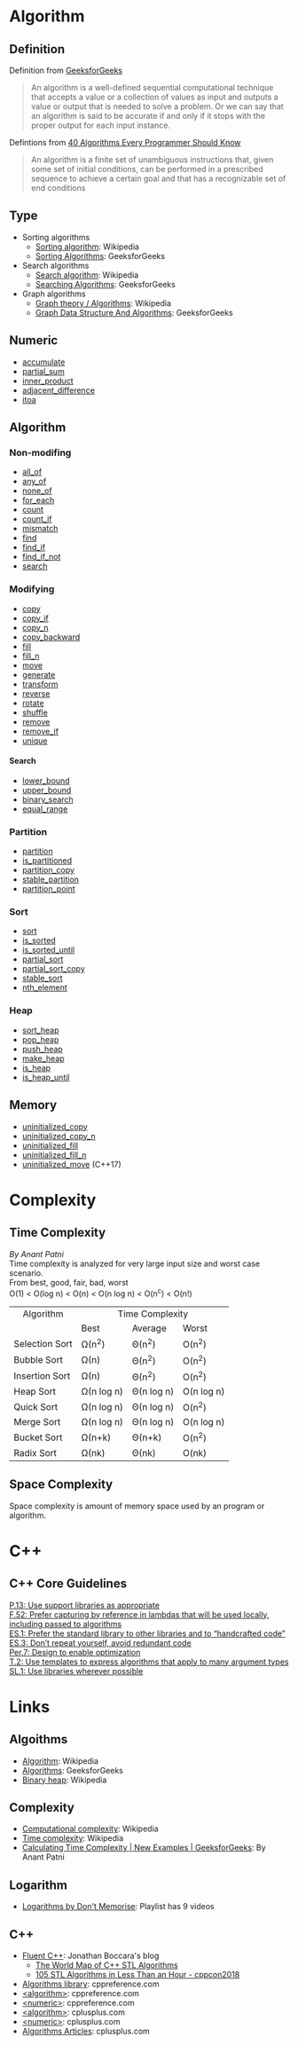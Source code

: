 # Algorithm

## Definition

Definition from [GeeksforGeeks](https://www.geeksforgeeks.org/what-is-an-algorithm-definition-types-complexity-examples/?ref=lbp)  
> An algorithm is a well-defined sequential computational technique that accepts a value or a collection of values as input and outputs a value or output that is needed to solve a problem. Or we can say that an algorithm is said to be accurate if and only if it stops with the proper output for each input instance.

Defintions from [40 Algorithms Every Programmer Should Know](https://books.google.co.kr/books?id=4IzrDwAAQBAJ&printsec=frontcover&source=gbs_ge_summary_r&cad=0#v=onepage&q&f=false)  
> An algorithm is a finite set of unambiguous instructions that, given some set of initial conditions, can be performed in a prescribed sequence to achieve a certain goal and that has a recognizable set of end conditions

## Type
- Sorting algorithms
  - [Sorting algorithm](https://en.wikipedia.org/wiki/Sorting_algorithm): Wikipedia
  - [Sorting Algorithms](https://www.geeksforgeeks.org/sorting-algorithms/): GeeksforGeeks
- Search algorithms
  - [Search algorithm](https://en.wikipedia.org/wiki/Search_algorithm): Wikipedia
  - [Searching Algorithms](https://www.geeksforgeeks.org/searching-algorithms/): GeeksforGeeks
- Graph algorithms
  - [Graph theory / Algorithms](https://en.wikipedia.org/wiki/Graph_theory#Algorithms): Wikipedia
  - [Graph Data Structure And Algorithms](https://www.geeksforgeeks.org/graph-data-structure-and-algorithms/): GeeksforGeeks

## Numeric
- [accumulate](https://en.cppreference.com/w/cpp/algorithm/accumulate)
- [partial_sum](https://en.cppreference.com/w/cpp/algorithm/partial_sum)
- [inner_product](https://en.cppreference.com/w/cpp/algorithm/inner_product)
- [adjacent_difference](https://en.cppreference.com/w/cpp/algorithm/adjacent_difference)
- [itoa](https://en.cppreference.com/w/cpp/algorithm/iota)

## Algorithm

### Non-modifing
- [all_of](https://en.cppreference.com/w/cpp/algorithm/all_any_none_of)
- [any_of](https://en.cppreference.com/w/cpp/algorithm/all_any_none_of)
- [none_of](https://en.cppreference.com/w/cpp/algorithm/all_any_none_of)
- [for_each](https://en.cppreference.com/w/cpp/algorithm/for_each)
- [count](https://en.cppreference.com/w/cpp/algorithm/count)
- [count_if](https://en.cppreference.com/w/cpp/algorithm/count)
- [mismatch](https://en.cppreference.com/w/cpp/algorithm/mismatch)
- [find](https://en.cppreference.com/w/cpp/algorithm/find)
- [find_if](https://en.cppreference.com/w/cpp/algorithm/find)
- [find_if_not](https://en.cppreference.com/w/cpp/algorithm/find)
- [search](https://en.cppreference.com/w/cpp/algorithm/search)

### Modifying
- [copy](https://en.cppreference.com/w/cpp/algorithm/copy)
- [copy_if](https://en.cppreference.com/w/cpp/algorithm/copy)
- [copy_n](https://en.cppreference.com/w/cpp/algorithm/copy_n)
- [copy_backward](https://en.cppreference.com/w/cpp/algorithm/copy_backward)
- [fill](https://en.cppreference.com/w/cpp/algorithm/fill)
- [fill_n](https://en.cppreference.com/w/cpp/algorithm/fill_n)
- [move](https://en.cppreference.com/w/cpp/algorithm/move)
- [generate](https://en.cppreference.com/w/cpp/algorithm/generate)
- [transform](https://en.cppreference.com/w/cpp/algorithm/transform)
- [reverse](https://en.cppreference.com/w/cpp/algorithm/reverse)
- [rotate](https://en.cppreference.com/w/cpp/algorithm/rotate)
- [shuffle](https://en.cppreference.com/w/cpp/algorithm/random_shuffle)
- [remove](https://en.cppreference.com/w/cpp/algorithm/remove)
- [remove_if](https://en.cppreference.com/w/cpp/algorithm/remove)
- [unique](https://en.cppreference.com/w/cpp/algorithm/unique)

#### Search
- [lower_bound](https://en.cppreference.com/w/cpp/algorithm/lower_bound)
- [upper_bound](https://en.cppreference.com/w/cpp/algorithm/upper_bound)
- [binary_search](https://en.cppreference.com/w/cpp/algorithm/binary_search)
- [equal_range](https://en.cppreference.com/w/cpp/algorithm/equal_range)

### Partition
- [partition](https://en.cppreference.com/w/cpp/algorithm/partition)
- [is_partitioned](https://en.cppreference.com/w/cpp/algorithm/is_partitioned)
- [partition_copy](https://en.cppreference.com/w/cpp/algorithm/partition_copy)
- [stable_partition](https://en.cppreference.com/w/cpp/algorithm/stable_partition)
- [partition_point](https://en.cppreference.com/w/cpp/algorithm/partition_point)

### Sort
- [sort](https://en.cppreference.com/w/cpp/algorithm/sort)
- [is_sorted](https://en.cppreference.com/w/cpp/algorithm/is_sorted)
- [is_sorted_until](https://en.cppreference.com/w/cpp/algorithm/is_sorted_until)
- [partial_sort](https://en.cppreference.com/w/cpp/algorithm/partial_sort)
- [partial_sort_copy](https://en.cppreference.com/w/cpp/algorithm/partial_sort_copy)
- [stable_sort](https://en.cppreference.com/w/cpp/algorithm/stable_sort)
- [nth_element](https://en.cppreference.com/w/cpp/algorithm/nth_element)

### Heap
- [sort_heap](https://en.cppreference.com/w/cpp/algorithm/sort_heap)
- [pop_heap](https://en.cppreference.com/w/cpp/algorithm/pop_heap)
- [push_heap](https://en.cppreference.com/w/cpp/algorithm/push_heap)
- [make_heap](https://en.cppreference.com/w/cpp/algorithm/make_heap)
- [is_heap](https://en.cppreference.com/w/cpp/algorithm/is_heap)
- [is_heap_until](https://en.cppreference.com/w/cpp/algorithm/is_heap_until)

## Memory
- [uninitialized_copy](https://en.cppreference.com/w/cpp/memory/uninitialized_copy)
- [uninitialized_copy_n](https://en.cppreference.com/w/cpp/memory/uninitialized_copy_n)
- [uninitialized_fill](https://en.cppreference.com/w/cpp/memory/uninitialized_fill)
- [uninitialized_fill_n](https://en.cppreference.com/w/cpp/memory/uninitialized_fill_n)
- [uninitialized_move](https://en.cppreference.com/w/cpp/memory/uninitialized_move) (C++17)

# Complexity
## Time Complexity
_By Anant Patni_  
Time complexity is analyzed for very large input size and worst case scenario.  
From best, good, fair, bad, worst  
O(1) < O(log n) < O(n) < O(n log n) < O(n<sup>c</sup>) < O(n!)
<table>
  <tr>
    <td style="text-align:center">Algorithm</td><td colspan=3 style="text-align:center">Time Complexity</td>
  </tr>
  <tr>
    <td></td><td>Best</td><td>Average</td><td>Worst</td>
  </tr>
  <tr>
    <td>Selection Sort</td><td>Ω(n<sup>2</sup>)</td><td>Θ(n<sup>2</sup>)</td><td>O(n<sup>2</sup>)</td>
  </tr>
  <tr>
    <td>Bubble Sort</td><td>Ω(n)</td><td>Θ(n<sup>2</sup>)</td><td>O(n<sup>2</sup>)</td>
  </tr>
  <tr>
    <td>Insertion Sort</td><td>Ω(n)</td><td>Θ(n<sup>2</sup>)</td><td>O(n<sup>2</sup>)</td>
  </tr>
  <tr>
    <td>Heap Sort</td><td>Ω(n log n)</td><td>Θ(n log n)</td><td>O(n log n)</td>
  </tr>
  <tr>
    <td>Quick Sort</td><td>Ω(n log n)</td><td>Θ(n log n)</td><td>O(n<sup>2</sup>)</td>
  </tr>
  <tr>
    <td>Merge Sort</td><td>Ω(n log n)</td><td>Θ(n log n)</td><td>O(n log n)</td>
  </tr>
  <tr>
    <td>Bucket Sort</td><td>Ω(n+k)</td><td>Θ(n+k)</td><td>O(n<sup>2</sup>)</td>
  </tr>
  <tr>
    <td>Radix Sort</td><td>Ω(nk)</td><td>Θ(nk)</td><td>O(nk)</td>
  </tr>
</table>

## Space Complexity
Space complexity is amount of memory space used by an program or algorithm.

# C++
## C++ Core Guidelines
[P.13: Use support libraries as appropriate](http://isocpp.github.io/CppCoreGuidelines/CppCoreGuidelines#p13-use-support-libraries-as-appropriate)  
[F.52: Prefer capturing by reference in lambdas that will be used locally, including passed to algorithms](http://isocpp.github.io/CppCoreGuidelines/CppCoreGuidelines#f52-prefer-capturing-by-reference-in-lambdas-that-will-be-used-locally-including-passed-to-algorithms)  
[ES.1: Prefer the standard library to other libraries and to “handcrafted code”](http://isocpp.github.io/CppCoreGuidelines/CppCoreGuidelines#es1-prefer-the-standard-library-to-other-libraries-and-to-handcrafted-code)  
[ES.3: Don’t repeat yourself, avoid redundant code](http://isocpp.github.io/CppCoreGuidelines/CppCoreGuidelines#es3-dont-repeat-yourself-avoid-redundant-code)  
[Per.7: Design to enable optimization](http://isocpp.github.io/CppCoreGuidelines/CppCoreGuidelines#per7-design-to-enable-optimization)  
[T.2: Use templates to express algorithms that apply to many argument types](http://isocpp.github.io/CppCoreGuidelines/CppCoreGuidelines#t2-use-templates-to-express-algorithms-that-apply-to-many-argument-types)  
[SL.1: Use libraries wherever possible](http://isocpp.github.io/CppCoreGuidelines/CppCoreGuidelines#sl1--use-libraries-wherever-possible)

# Links
## Algoithms
- [Algorithm](https://en.wikipedia.org/wiki/Algorithm): Wikipedia
- [Algorithms](https://www.geeksforgeeks.org/fundamentals-of-algorithms): GeeksforGeeks
- [Binary heap](https://en.wikipedia.org/wiki/Binary_heap): Wikipedia
## Complexity
- [Computational complexity](https://en.wikipedia.org/wiki/Computational_complexity): Wikipedia
- [Time complexity](https://en.wikipedia.org/wiki/Time_complexity): Wikipedia
- [Calculating Time Complexity | New Examples | GeeksforGeeks](https://youtu.be/KXAbAa1mieU): By Anant Patni
## Logarithm
- [Logarithms by Don't Memorise](https://youtube.com/playlist?list=PLmdFyQYShrjcWl13fndjdWRBTF0C-tHG3): Playlist has 9 videos
## C++
- [Fluent C++](https://www.fluentcpp.com/): Jonathan Boccara's blog
  - [The World Map of C++ STL Algorithms](https://www.fluentcpp.com/getthemap/)
  - [105 STL Algorithms in Less Than an Hour - cppcon2018](https://youtu.be/2olsGf6JIkU)
- [Algorithms library](https://en.cppreference.com/w/cpp/algorithm): cppreference.com
- [\<algorithm\>](https://en.cppreference.com/w/cpp/header/algorithm): cppreference.com
- [\<numeric\>](https://en.cppreference.com/w/cpp/header/numeric): cppreference.com
- [\<algorithm\>](https://www.cplusplus.com/reference/algorithm/): cplusplus.com
- [\<numeric\>](https://www.cplusplus.com/reference/numeric/): cplusplus.com
- [Algorithms Articles](https://www.cplusplus.com/articles/algorithms/): cplusplus.com

